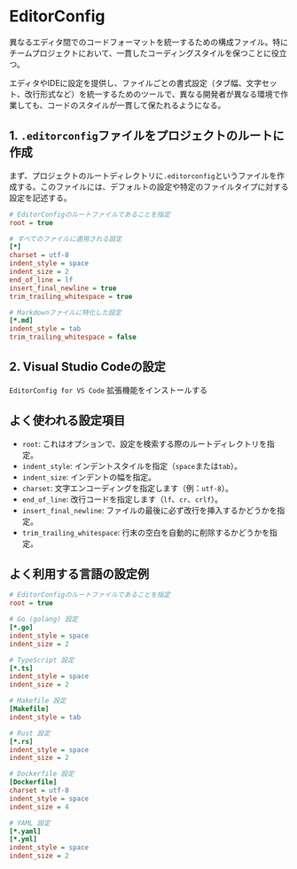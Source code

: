 # EditorConfig

異なるエディタ間でのコードフォーマットを統一するための構成ファイル。特にチームプロジェクトにおいて、一貫したコーディングスタイルを保つことに役立つ。

エディタやIDEに設定を提供し、ファイルごとの書式設定（タブ幅、文字セット、改行形式など）を統一するためのツールで、異なる開発者が異なる環境で作業しても、コードのスタイルが一貫して保たれるようになる。

## 1. `.editorconfig`ファイルをプロジェクトのルートに作成

まず、プロジェクトのルートディレクトリに`.editorconfig`というファイルを作成する。このファイルには、デフォルトの設定や特定のファイルタイプに対する設定を記述する。

```ini
# EditorConfigのルートファイルであることを指定
root = true

# すべてのファイルに適用される設定
[*]
charset = utf-8
indent_style = space
indent_size = 2
end_of_line = lf
insert_final_newline = true
trim_trailing_whitespace = true

# Markdownファイルに特化した設定
[*.md]
indent_style = tab
trim_trailing_whitespace = false
```

## 2. Visual Studio Codeの設定

`EditorConfig for VS Code` 拡張機能をインストールする

## よく使われる設定項目

- `root`: これはオプションで、設定を検索する際のルートディレクトリを指定。
- `indent_style`: インデントスタイルを指定（`space`または`tab`）。
- `indent_size`: インデントの幅を指定。
- `charset`: 文字エンコーディングを指定します（例：`utf-8`）。
- `end_of_line`: 改行コードを指定します（`lf`、`cr`、`crlf`）。
- `insert_final_newline`: ファイルの最後に必ず改行を挿入するかどうかを指定。
- `trim_trailing_whitespace`: 行末の空白を自動的に削除するかどうかを指定。

## よく利用する言語の設定例

```ini
# EditorConfigのルートファイルであることを指定
root = true

# Go (golang) 設定
[*.go]
indent_style = space
indent_size = 2

# TypeScript 設定
[*.ts]
indent_style = space
indent_size = 2

# Makefile 設定
[Makefile]
indent_style = tab

# Rust 設定
[*.rs]
indent_style = space
indent_size = 2

# Dockerfile 設定
[Dockerfile]
charset = utf-8
indent_style = space
indent_size = 4

# YAML 設定
[*.yaml]
[*.yml]
indent_style = space
indent_size = 2
```
